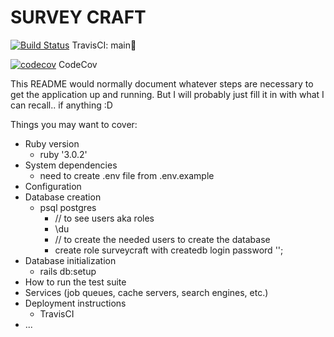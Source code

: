 # SURVEY CRAFT
 
[![Build Status](https://app.travis-ci.com/reinhardtcgr/SurveyCraft.svg?token=uvvdmzf7PxXcmYJBwppm&branch=main)](https://app.travis-ci.com/reinhardtcgr/SurveyCraft)
 TravisCI: main🌳

[![codecov](https://codecov.io/gh/reinhardtcgr/SurveyCraft/branch/main/graph/badge.svg?token=X59G4DAHFB)](https://codecov.io/gh/reinhardtcgr/SurveyCraft) CodeCov

This README would normally document whatever steps are necessary to get the
application up and running.
But I will probably just fill it in with what I can recall.. if anything :D

Things you may want to cover:

* Ruby version
  * ruby '3.0.2'
* System dependencies
  * need to create .env file from .env.example
* Configuration
* Database creation
  * psql postgres
    * // to see users aka roles
    * \du 
    * // to create the needed users to create the database
    * create role surveycraft with createdb login password '<password>';
* Database initialization
  * rails db:setup
* How to run the test suite
* Services (job queues, cache servers, search engines, etc.)
* Deployment instructions
  * TravisCI
* ...
